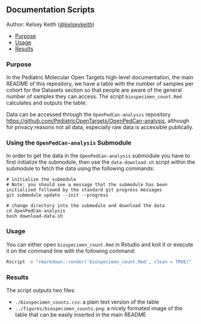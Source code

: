 ## Documentation Scripts
Author: Kelsey Keith ([@kelseykeith]())

<!-- START doctoc generated TOC please keep comment here to allow auto update -->
<!-- DON'T EDIT THIS SECTION, INSTEAD RE-RUN doctoc TO UPDATE -->

- [Purpose](#purpose)
- [Usage](#usage)
- [Results](#results)

<!-- END doctoc generated TOC please keep comment here to allow auto update -->

### Purpose

In the Pediatric Molecular Open Targets high-level documentation, the main README of this repository, we have a table with the number of samples per cohort for the Datasets section so that people are aware of the general number of samples they can access. The script `biospecimen_count.Rmd` calculates and outputs the table.

Data can be accessed through the `OpenPedCan-analysis` repository <https://github.com/PediatricOpenTargets/OpenPedCan-analysis>, although for privacy reasons not all data, especially raw data is accessible publically.

### Using the `OpenPedCan-analysis` Submodule

In order to get the data in the `OpenPedCan-analysis` submodule you have to first initialize the submodule, then use the `data-download.sh` script within the submodule to fetch the data using the following commands:

```
# initialize the submodule
# Note: you should see a message that the submodule has been initialized followed by the standard git progress messages
git submodule update --init --progress

# change directory into the submodule and download the data
cd OpenPedCan-analysis
bash download-data.sh
``` 

### Usage

You can either open `biospecimen_count.Rmd` in Rstudio and knit it or execute it on the command line with the following command:

```bash
Rscript -e "rmarkdown::render('biospecimen_count.Rmd', clean = TRUE)"
```

### Results

The script outputs two files:

- `./biospecimen_counts.csv`: a plain text version of the table
- `../figures/biospecimen_counts.png`: a nicely formated image of the table that can be easily inserted in the main README

<br><br>